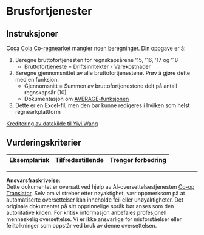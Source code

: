 <!--
CO_OP_TRANSLATOR_METADATA:
{
  "original_hash": "f824bfdb8b12d33293913f76f5c787c5",
  "translation_date": "2025-08-26T21:12:21+00:00",
  "source_file": "2-Working-With-Data/06-non-relational/assignment.md",
  "language_code": "no"
}
-->
# Brusfortjenester

## Instruksjoner

[Coca Cola Co-regnearket](../../../../2-Working-With-Data/06-non-relational/CocaColaCo.xlsx) mangler noen beregninger. Din oppgave er å:

1. Beregne bruttofortjenesten for regnskapsårene '15, '16, '17 og '18
    - Bruttofortjeneste = Driftsinntekter - Varekostnader
1. Beregne gjennomsnittet av alle bruttofortjenestene. Prøv å gjøre dette med en funksjon.
    - Gjennomsnitt = Summen av bruttofortjenestene delt på antall regnskapsår (10)
    - Dokumentasjon om [AVERAGE-funksjonen](https://support.microsoft.com/en-us/office/average-function-047bac88-d466-426c-a32b-8f33eb960cf6)
1. Dette er en Excel-fil, men den bør kunne redigeres i hvilken som helst regnearkplattform

[Kreditering av datakilde til Yiyi Wang](https://www.kaggle.com/yiyiwang0826/cocacola-excel)

## Vurderingskriterier

Eksemplarisk | Tilfredsstillende | Trenger forbedring
--- | --- | ---

---

**Ansvarsfraskrivelse**:  
Dette dokumentet er oversatt ved hjelp av AI-oversettelsestjenesten [Co-op Translator](https://github.com/Azure/co-op-translator). Selv om vi streber etter nøyaktighet, vær oppmerksom på at automatiserte oversettelser kan inneholde feil eller unøyaktigheter. Det originale dokumentet på sitt opprinnelige språk bør anses som den autoritative kilden. For kritisk informasjon anbefales profesjonell menneskelig oversettelse. Vi er ikke ansvarlige for misforståelser eller feiltolkninger som oppstår ved bruk av denne oversettelsen.